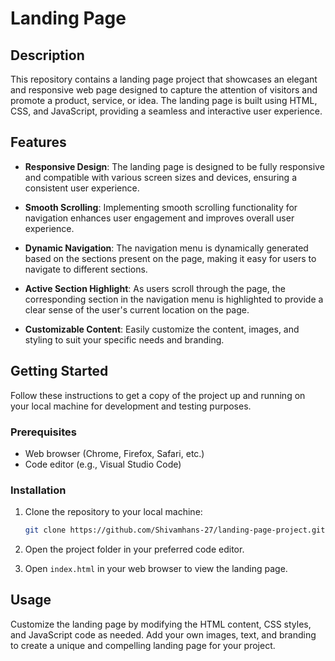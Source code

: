 # Landing Page



## Description

This repository contains a landing page project that showcases an elegant and responsive web page designed to capture the attention of visitors and promote a product, service, or idea. The landing page is built using HTML, CSS, and JavaScript, providing a seamless and interactive user experience.

## Features

- **Responsive Design**: The landing page is designed to be fully responsive and compatible with various screen sizes and devices, ensuring a consistent user experience.

- **Smooth Scrolling**: Implementing smooth scrolling functionality for navigation enhances user engagement and improves overall user experience.

- **Dynamic Navigation**: The navigation menu is dynamically generated based on the sections present on the page, making it easy for users to navigate to different sections.

- **Active Section Highlight**: As users scroll through the page, the corresponding section in the navigation menu is highlighted to provide a clear sense of the user's current location on the page.

- **Customizable Content**: Easily customize the content, images, and styling to suit your specific needs and branding.

## Getting Started

Follow these instructions to get a copy of the project up and running on your local machine for development and testing purposes.

### Prerequisites

- Web browser (Chrome, Firefox, Safari, etc.)
- Code editor (e.g., Visual Studio Code)

### Installation

1. Clone the repository to your local machine:

   ```bash
   git clone https://github.com/Shivamhans-27/landing-page-project.git
   ```

2. Open the project folder in your preferred code editor.

3. Open `index.html` in your web browser to view the landing page.

## Usage

Customize the landing page by modifying the HTML content, CSS styles, and JavaScript code as needed. Add your own images, text, and branding to create a unique and compelling landing page for your project.

